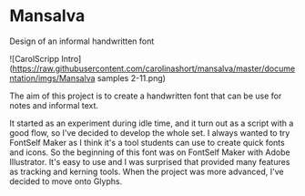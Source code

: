 # Mansalva
Design of an informal handwritten font 

![CarolScripp Intro](https://raw.githubusercontent.com/carolinashort/mansalva/master/documentation/imgs/Mansalva samples 2-11.png)

The aim of this project is to create a handwritten font that can be use for notes and informal text. 

It started as an experiment during idle time, and it turn out as a script with a good flow, so I've decided to develop the whole set. I always wanted to try FontSelf Maker as I think it's a tool students can use to create quick fonts and icons. So the beginning of this font was on FontSelf Maker with Adobe Illustrator. It's easy to use and I was surprised that provided many features as tracking and kerning tools. When the project was more advanced, I've decided to move onto Glyphs.


